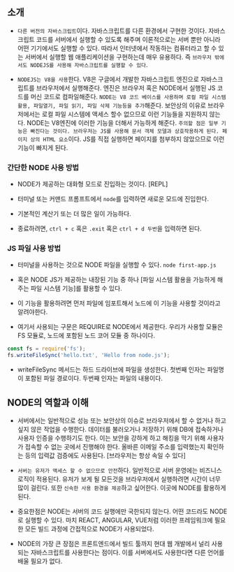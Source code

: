 ## 소개

- `다른 버전의 자바스크립트`이다. 자바스크립트를 다른 환경에서 구현한 것이다. 자바스크립트 코드를 서버에서 실행할 수 있도록 해주며 이론적으로는 서버 뿐만 아니라 어떤 기기에서도 실행할 수 있다. 따라서 인터넷에서 작동하는 컴퓨터라고 할 수 있는 서버에서 실행할 웹 애플리케이션을 구현하는데 매우 유용하다. 즉 `브라우저 밖에서도 NODEJS를 사용해 자바스크립트를 실행할 수 있다`. 

- `NODEJS는 V8을 사용`한다. V8은 구글에서 개발한 자바스크립트 엔진으로 자바스크립트를 브라우저에서 실행해준다. 엔진은 브라우저 혹은 NODE에서 실행된 JS 코드를 머신 코드로 컴파일해준다. `NODE는 V8 코드 베이스를 사용하며 로컬 파일 시스템 활용, 파일열기, 파일 읽기, 파일 삭제 기능등을 추가`해준다. 보안상의 이유로 브라우저에서는 로컬 파일 시스템에 액세스 할수 없으므로 이런 기능들을 지원하지 않는다. NODE는 V8엔진에 이러한 기능을 더해서 가능하게 해준다. `주의할 점은 일부 기능은 빠진다는 것이다. 브라우저는 JS를 사용해 문서 객체 모델과 상호작용하게 된다. 페이지 상의 HTML 요소`이다. JS를 직접 실행하면 페이지를 첨부하지 않았으므로 이런 기능이 빠지게 된다. 

### 간단한 NODE 사용 방법

- NODE가 제공하는 대화형 모드로 진입하는 것이다. [REPL]

- 터미널 또는 커맨드 프롬프트에서 `node`를 입력하면 새로운 모드에 진입한다.
- 기본적인 계산기 또는 더 많은 일이 가능하다.
- 종료하려면, `ctrl + c` 혹은 `.exit` 혹은 `ctrl + d 두번`을 입력하면 된다.

### JS 파일 사용 방법

- 터미널을 사용하는 것으로 NODE 파일을 실행할 수 있다.
`node first-app.js`
- 혹은 NODE JS가 제공하는 내장된 기능 중 하나 [파일 시스템 활용을 가능하게 해주는 파일 시스템 기능]를 활용할 수 있다.

- 이 기능을 활용하려면 먼저 파일에 임포트해서 노드에 이 기능을 사용할 것이라고 알려야한다. 

- 여기서 사용되는 구문은 REQUIRE로 NODE에서 제공한다. 우리가 사용할 모듈은 FS 모듈로, 노드에 포함된 노드 코어 모듈 중 하나이다. 

```js
const fs = require('fs');
fs.writeFileSync('hello.txt', 'Hello from node.js');
```
- writeFileSync 메서드는 하드 드라이브에 파일을 생성한다. 첫번째 인자는 파일명이 포함된 파일 경로이다. 두번째 인자는 파일의 내용이다. 

## NODE의 역할과 이해

- 서버에서는 일반적으로 성능 또는 보안상의 이슈로 브라우저에서 할 수 없거나 하고싶지 않은 작업을 수행한다. 데이터를 불러오거나 저장하기 위해 DB에 접속하거나 사용자 인증을 수행하기도 한다. 이는 보안을 강하게 하고 해킹을 막기 위해 사용자가 접속할 수 없는 곳에서 진행해야 한다. 올바른 이메일 주소를 입력했는지 확인하는 등의 입력값 검증에도 사용된다. [브라우저는 항상 속일 수 있다]

- `서버는 유저가 액세스 할 수 없으므로 안전`하다. 일반적으로 서버 운영에는 비즈니스 로직이 적용된다. 유저가 보게 될 모든것을 브라우저에서 실행하려면 시간이 너무 많이 걸린다. 또한 `신속한 사용 환경을 제공`하고 싶어한다. 이곳에 NODE를 활용하게 된다. 

- 중요한점은 NODE는 서버의 코드 실행에만 국한되지 않는다. 어떤 코드라도 NODE로 실행할 수 있다. 마치 REACT, ANGULAR, VUE처럼 이러한 프레임워크에 필요한 모든 빌드 과정에 간접적으로 NODE가 사용되었다.

- NODE의 가장 큰 장점은 프론트엔드에서 빌드 툴까지 현대 웹 개발에서 널리 사용되는 자바스크립트를 사용한다는 점이다. 이를 서버에서도 사용한다면 다른 언어를 배울 필요가 없다.